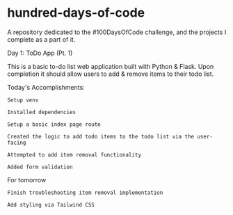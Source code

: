 # hundred-days-of-code
A repository dedicated to the #100DaysOfCode challenge, and the projects I complete as a part of it. 

Day 1: ToDo App (Pt. 1)

This is a basic to-do list web application built with Python & Flask. Upon completion it should allow users to add & remove items to their todo list.

  Today's Accomplishments:
  
    Setup venv
    
    Installed dependencies
    
    Setup a basic index page route
    
    Created the logic to add todo items to the todo list via the user-facing 
    
    Attempted to add item removal functionality
    
    Added form validation


  For tomorrow
  
    Finish troubleshooting item removal implementation
    
    Add styling via Tailwind CSS
